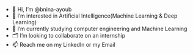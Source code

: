 - 👋 Hi, I’m @bnina-ayoub
- 👀 I’m interested in Artificial Intelligence(Machine Learning & Deep Learning)
- 🌱 I’m currently studying computer engineering and Machine Learning
- 🗂️ I’m looking to collaborate on an internship
- 📫 Reach me on my LinkedIn or my Email

<!---
bnina-ayoub/bnina-ayoub is a ✨ special ✨ repository because its `README.md` (this file) appears on your GitHub profile.
You can click the Preview link to take a look at your changes.
--->
